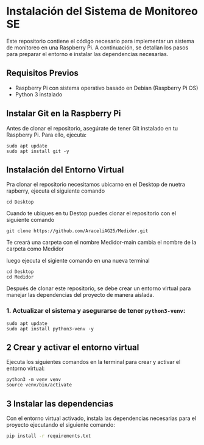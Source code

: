 # Instalación del Sistema de Monitoreo SE

Este repositorio contiene el código necesario para implementar un sistema de monitoreo en una Raspberry Pi. A continuación, se detallan los pasos para preparar el entorno e instalar las dependencias necesarias.

##  Requisitos Previos

- Raspberry Pi con sistema operativo basado en Debian (Raspberry Pi OS)
- Python 3 instalado

## Instalar Git en la Raspberry Pi

Antes de clonar el repositorio, asegúrate de tener Git instalado en tu Raspberry Pi. Para ello, ejecuta:

```
sudo apt update
sudo apt install git -y
```
##  Instalación del Entorno Virtual
Pra clonar el repositorio necesitamos ubicarno en el Desktop de nuetra rapberry, ejecuta el siguiente comando 
```
cd Desktop
```
Cuando te ubiques en tu Destop puedes clonar el repositorio con el siguiente comando
```
git clone https://github.com/AraceliAG25/Medidor.git
```

Te creará una carpeta con el nombre Medidor-main
cambia el nombre de la carpeta como Medidor

luego ejecuta el sigiente comando en una nueva terminal
```
cd Desktop
cd Medidor
```

Después de clonar este repositorio, se debe crear un entorno virtual para manejar las dependencias del proyecto de manera aislada.

### 1. Actualizar el sistema y asegurarse de tener `python3-venv`:

```
sudo apt update
sudo apt install python3-venv -y
```

## 2️ Crear y activar el entorno virtual

Ejecuta los siguientes comandos en la terminal para crear y activar el entorno virtual:

```
python3 -m venv venv
source venv/bin/activate

```

## 3️ Instalar las dependencias

Con el entorno virtual activado, instala las dependencias necesarias para el proyecto ejecutando el siguiente comando:

```bash
pip install -r requirements.txt
```
